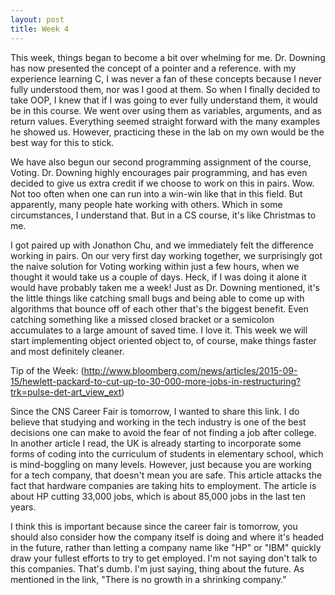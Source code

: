 ```yaml
---
layout: post
title: Week 4
---
```


This week, things began to become a bit over whelming for me. Dr. Downing has now presented the concept of a pointer and a reference. with my experience learning C, I was never a fan of these concepts because I never fully understood them, nor was I good at them. So when I finally decided to take OOP, I knew that if I was going to ever fully understand them, it would be in this course. We went over using them as variables, arguments, and as return values. Everything seemed straight forward with the many examples he showed us. However, practicing these in the lab on my own would be the best way for this to stick.

We have also begun our second programming assignment of the course, Voting. Dr. Downing highly encourages pair programming, and has even decided to give us extra credit if we choose to work on this in pairs. Wow. Not too often when one can run into a win-win like that in this field. But apparently, many people hate working with others. Which in some circumstances, I understand that. But in a CS course, it's like Christmas to me. 

I got paired up with Jonathon Chu, and we immediately felt the difference working in pairs. On our very first day working together, we surprisingly got the naive solution for Voting working within just a few hours, when we thought it would take us a couple of days. Heck, if I was doing it alone it would have probably taken me a week! Just as Dr. Downing mentioned, it's the little things like catching small bugs and being able to come up with algorithms that bounce off of each other that's the biggest benefit. Even catching something like a missed closed bracket or a semicolon accumulates to a large amount of saved time. I love it. This week we will start implementing object oriented object to, of course, make things faster and most definitely cleaner.

Tip of the Week: (http://www.bloomberg.com/news/articles/2015-09-15/hewlett-packard-to-cut-up-to-30-000-more-jobs-in-restructuring?trk=pulse-det-art_view_ext)

Since the CNS Career Fair is tomorrow, I wanted to share this link. I do believe that studying and working in the tech industry is one of the best decisions one can make to avoid the fear of not finding a job after college. In another article I read, the UK is already starting to incorporate some forms of coding into the curriculum of students in elementary school, which is mind-boggling on many levels. However, just because you are working for a tech company, that doesn't mean you are safe. This article attacks the fact that hardware companies are taking hits to employment. The article is about HP cutting 33,000 jobs, which is about 85,000 jobs in the last ten years.

I think this is important because since the career fair is tomorrow, you should also consider how the company itself is doing and where it's headed in the future, rather than letting a company name like "HP" or "IBM" quickly draw your fullest efforts to try to get employed. I'm not saying don't talk to this companies. That's dumb. I'm just saying, thing about the future. As mentioned in the link, "There is no growth in a shrinking company."
